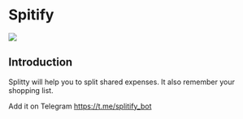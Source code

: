# Spitify
![](https://raw.githubusercontent.com/tassoneroberto/splitify/master/Splitty.png)

## Introduction
Splitty will help you to split shared expenses. It also remember your shopping list. 

Add it on Telegram https://t.me/splitify_bot


